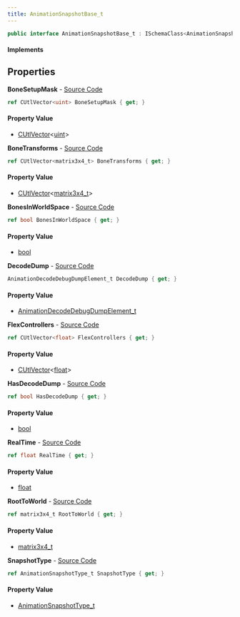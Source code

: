 ```yaml
---
title: AnimationSnapshotBase_t
---
```


```csharp
public interface AnimationSnapshotBase_t : ISchemaClass<AnimationSnapshotBase_t>, ISchemaField, ISchemaClass, INativeHandle
```

#### Implements

## Properties

**BoneSetupMask** - [Source Code](https://github.com/swiftly-solution/swiftlys2/blob/main/managed/src/SwiftlyS2.Generated/Schemas/Interfaces/AnimationSnapshotBase_t.cs#L22)

```csharp
ref CUtlVector<uint> BoneSetupMask { get; }
```

#### Property Value

- [CUtlVector](/docs/api/shared/natives/cutlvector-1)<[uint](https://learn.microsoft.com/dotnet/api/system.uint32)>

**BoneTransforms** - [Source Code](https://github.com/swiftly-solution/swiftlys2/blob/main/managed/src/SwiftlyS2.Generated/Schemas/Interfaces/AnimationSnapshotBase_t.cs#L24)

```csharp
ref CUtlVector<matrix3x4_t> BoneTransforms { get; }
```

#### Property Value

- [CUtlVector](/docs/api/shared/natives/cutlvector-1)<[matrix3x4_t](/docs/api/shared/natives/matrix3x4_t)>

**BonesInWorldSpace** - [Source Code](https://github.com/swiftly-solution/swiftlys2/blob/main/managed/src/SwiftlyS2.Generated/Schemas/Interfaces/AnimationSnapshotBase_t.cs#L20)

```csharp
ref bool BonesInWorldSpace { get; }
```

#### Property Value

- [bool](https://learn.microsoft.com/dotnet/api/system.boolean)

**DecodeDump** - [Source Code](https://github.com/swiftly-solution/swiftlys2/blob/main/managed/src/SwiftlyS2.Generated/Schemas/Interfaces/AnimationSnapshotBase_t.cs#L32)

```csharp
AnimationDecodeDebugDumpElement_t DecodeDump { get; }
```

#### Property Value

- [AnimationDecodeDebugDumpElement_t](/docs/api/shared/schemadefinitions/animationdecodedebugdumpelement_t)

**FlexControllers** - [Source Code](https://github.com/swiftly-solution/swiftlys2/blob/main/managed/src/SwiftlyS2.Generated/Schemas/Interfaces/AnimationSnapshotBase_t.cs#L26)

```csharp
ref CUtlVector<float> FlexControllers { get; }
```

#### Property Value

- [CUtlVector](/docs/api/shared/natives/cutlvector-1)<[float](https://learn.microsoft.com/dotnet/api/system.single)>

**HasDecodeDump** - [Source Code](https://github.com/swiftly-solution/swiftlys2/blob/main/managed/src/SwiftlyS2.Generated/Schemas/Interfaces/AnimationSnapshotBase_t.cs#L30)

```csharp
ref bool HasDecodeDump { get; }
```

#### Property Value

- [bool](https://learn.microsoft.com/dotnet/api/system.boolean)

**RealTime** - [Source Code](https://github.com/swiftly-solution/swiftlys2/blob/main/managed/src/SwiftlyS2.Generated/Schemas/Interfaces/AnimationSnapshotBase_t.cs#L16)

```csharp
ref float RealTime { get; }
```

#### Property Value

- [float](https://learn.microsoft.com/dotnet/api/system.single)

**RootToWorld** - [Source Code](https://github.com/swiftly-solution/swiftlys2/blob/main/managed/src/SwiftlyS2.Generated/Schemas/Interfaces/AnimationSnapshotBase_t.cs#L18)

```csharp
ref matrix3x4_t RootToWorld { get; }
```

#### Property Value

- [matrix3x4_t](/docs/api/shared/natives/matrix3x4_t)

**SnapshotType** - [Source Code](https://github.com/swiftly-solution/swiftlys2/blob/main/managed/src/SwiftlyS2.Generated/Schemas/Interfaces/AnimationSnapshotBase_t.cs#L28)

```csharp
ref AnimationSnapshotType_t SnapshotType { get; }
```

#### Property Value

- [AnimationSnapshotType_t](/docs/api/shared/schemadefinitions/animationsnapshottype_t)

